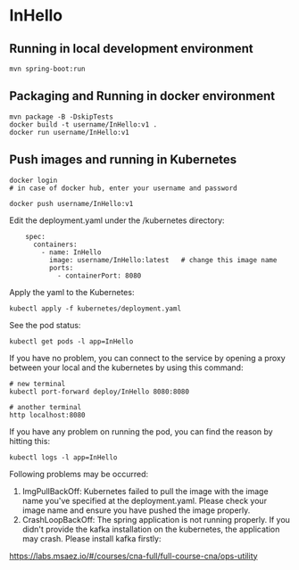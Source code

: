 # InHello

## Running in local development environment

```
mvn spring-boot:run
```

## Packaging and Running in docker environment

```
mvn package -B -DskipTests
docker build -t username/InHello:v1 .
docker run username/InHello:v1
```

## Push images and running in Kubernetes

```
docker login 
# in case of docker hub, enter your username and password

docker push username/InHello:v1
```

Edit the deployment.yaml under the /kubernetes directory:
```
    spec:
      containers:
        - name: InHello
          image: username/InHello:latest   # change this image name
          ports:
            - containerPort: 8080

```

Apply the yaml to the Kubernetes:
```
kubectl apply -f kubernetes/deployment.yaml
```

See the pod status:
```
kubectl get pods -l app=InHello
```

If you have no problem, you can connect to the service by opening a proxy between your local and the kubernetes by using this command:
```
# new terminal
kubectl port-forward deploy/InHello 8080:8080

# another terminal
http localhost:8080
```

If you have any problem on running the pod, you can find the reason by hitting this:
```
kubectl logs -l app=InHello
```

Following problems may be occurred:

1. ImgPullBackOff:  Kubernetes failed to pull the image with the image name you've specified at the deployment.yaml. Please check your image name and ensure you have pushed the image properly.
1. CrashLoopBackOff: The spring application is not running properly. If you didn't provide the kafka installation on the kubernetes, the application may crash. Please install kafka firstly:

https://labs.msaez.io/#/courses/cna-full/full-course-cna/ops-utility

